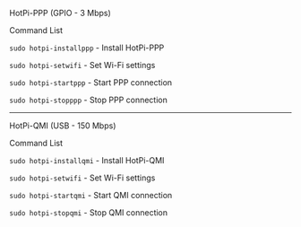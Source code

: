 HotPi-PPP (GPIO - 3 Mbps)

Command List

`sudo hotpi-installppp` - Install HotPi-PPP

`sudo hotpi-setwifi` - Set Wi-Fi settings

`sudo hotpi-startppp` - Start PPP connection

`sudo hotpi-stopppp` - Stop PPP connection

--------------------------------------------

HotPi-QMI (USB - 150 Mbps)

Command List

`sudo hotpi-installqmi` - Install HotPi-QMI

`sudo hotpi-setwifi` - Set Wi-Fi settings

`sudo hotpi-startqmi` - Start QMI connection

`sudo hotpi-stopqmi` - Stop QMI connection
